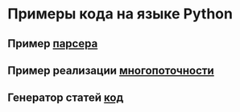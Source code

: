 # Примеры кода на языке Python

Пример [парсера](https://github.com/0mechanic/Code_Python/blob/main/parser.py)
---
Пример реализации [многопоточности](https://github.com/0mechanic/Code_Python/blob/main/potok.py)
---
Генератор статей [код](https://github.com/0mechanic/Code_Python/blob/main/generator_statey.py)
---
